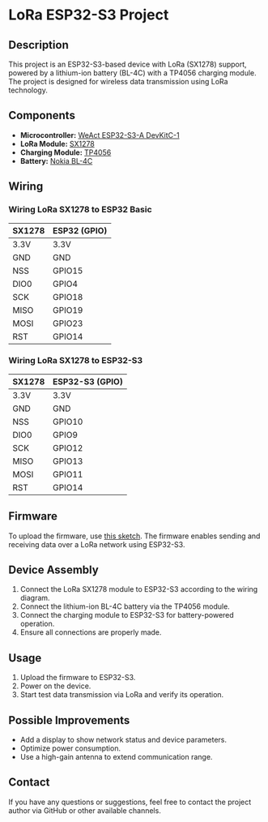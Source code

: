 # LoRa ESP32-S3 Project

## Description
This project is an ESP32-S3-based device with LoRa (SX1278) support, powered by a lithium-ion battery (BL-4C) with a TP4056 charging module. The project is designed for wireless data transmission using LoRa technology.

## Components
- **Microcontroller:** [WeAct ESP32-S3-A DevKitC-1](https://mischianti.org/weact-esp32-s3-a-devkitc-1-high-resolution-pinout-datasheet-and-specs/?ysclid=m81uskhvyj967706428)
- **LoRa Module:** [SX1278](https://www.semtech.com/products/wireless-rf/lora-connect/sx1278)
- **Charging Module:** [TP4056](http://kungur.hldns.ru/pdf/TP4056.pdf)
- **Battery:** [Nokia BL-4C](https://www.wildberries.by/catalog/16442322/detail.aspx)

## Wiring
### Wiring LoRa SX1278 to ESP32 Basic
| SX1278 | ESP32 (GPIO) |
|--------|-------------|
| 3.3V   | 3.3V        |
| GND    | GND         |
| NSS    | GPIO15      |
| DIO0   | GPIO4       |
| SCK    | GPIO18      |
| MISO   | GPIO19      |
| MOSI   | GPIO23      |
| RST    | GPIO14      |

### Wiring LoRa SX1278 to ESP32-S3
| SX1278 | ESP32-S3 (GPIO) |
|--------|-----------------|
| 3.3V   | 3.3V            |
| GND    | GND             |
| NSS    | GPIO10          |
| DIO0   | GPIO9           |
| SCK    | GPIO12          |
| MISO   | GPIO13          |
| MOSI   | GPIO11          |
| RST    | GPIO14          |

## Firmware
To upload the firmware, use [this sketch](https://github.com/vpuhoff/lora-esp32/blob/master/lora.ino). The firmware enables sending and receiving data over a LoRa network using ESP32-S3.

## Device Assembly
1. Connect the LoRa SX1278 module to ESP32-S3 according to the wiring diagram.
2. Connect the lithium-ion BL-4C battery via the TP4056 module.
3. Connect the charging module to ESP32-S3 for battery-powered operation.
4. Ensure all connections are properly made.

## Usage
1. Upload the firmware to ESP32-S3.
2. Power on the device.
3. Start test data transmission via LoRa and verify its operation.

## Possible Improvements
- Add a display to show network status and device parameters.
- Optimize power consumption.
- Use a high-gain antenna to extend communication range.

## Contact
If you have any questions or suggestions, feel free to contact the project author via GitHub or other available channels.

